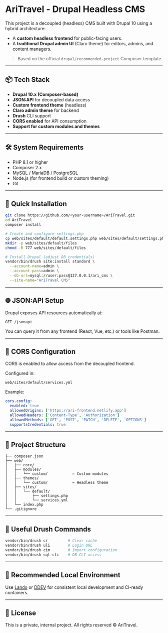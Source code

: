# AriTravel - Drupal Headless CMS

This project is a decoupled (headless) CMS built with Drupal 10 using a hybrid architecture:

* A **custom headless frontend** for public-facing users.
* A **traditional Drupal admin UI** (Claro theme) for editors, admins, and content managers.

> Based on the official `drupal/recommended-project` Composer template.

---

## 📦 Tech Stack

* **Drupal 10.x (Composer-based)**
* **JSON\:API** for decoupled data access
* **Custom frontend theme** (headless)
* **Claro admin theme** for backend
* **Drush** CLI support
* **CORS enabled** for API consumption
* **Support for custom modules and themes**

---

## 🛠️ System Requirements

* PHP 8.1 or higher
* Composer 2.x
* MySQL / MariaDB / PostgreSQL
* Node.js (for frontend build or custom theming)
* Git

---

## 🚀 Quick Installation

```bash
git clone https://github.com/<your-username>/AriTravel.git
cd AriTravel
composer install

# Create and configure settings.php
cp web/sites/default/default.settings.php web/sites/default/settings.php
mkdir -p web/sites/default/files
chmod -R 777 web/sites/default/files

# Install Drupal (adjust DB credentials)
vendor/bin/drush site:install standard \
  --account-name=admin \
  --account-pass=admin \
  --db-url=mysql://user:pass@127.0.0.1/ari_cms \
  --site-name="AriTravel CMS"
```

---

## 🌐 JSON\:API Setup

Drupal exposes API resources automatically at:

```
GET /jsonapi
```

You can query it from any frontend (React, Vue, etc.) or tools like Postman.

---

## 🔐 CORS Configuration

CORS is enabled to allow access from the decoupled frontend.

Configured in:

```
web/sites/default/services.yml
```

Example:

```yaml
cors.config:
  enabled: true
  allowedOrigins: ['https://ari-frontend.netlify.app']
  allowedHeaders: ['Content-Type', 'Authorization']
  allowedMethods: ['GET', 'POST', 'PATCH', 'DELETE', 'OPTIONS']
  supportsCredentials: true
```

---

## 📁 Project Structure

```
├── composer.json
├── web/
│   ├── core/
│   ├── modules/
│   │   └── custom/           ← Custom modules
│   ├── themes/
│   │   └── custom/           ← Headless theme
│   ├── sites/
│   │   └── default/
│   │       ├── settings.php
│   │       └── services.yml
│   └── index.php
└── .gitignore
```

---

## 🧰 Useful Drush Commands

```bash
vendor/bin/drush cr         # Clear cache
vendor/bin/drush uli        # Login URL
vendor/bin/drush cim        # Import configuration
vendor/bin/drush sql-cli    # DB CLI access
```

---

## 🧪 Recommended Local Environment

Use [Lando](https://lando.dev) or [DDEV](https://ddev.com/) for consistent local development and CI-ready containers.

---

## 📄 License

This is a private, internal project. All rights reserved © AriTravel.
